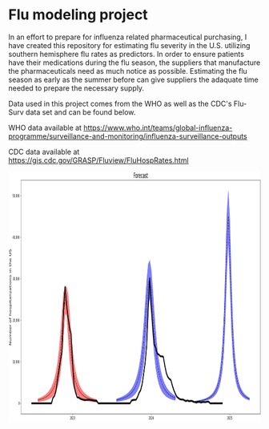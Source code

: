 # Flu modeling project

In an effort to prepare for influenza related pharmaceutical purchasing, I have created this repository for estimating flu severity in the U.S. utilizing southern hemisphere flu rates as predictors. In order to ensure patients have their medications during the flu season, the suppliers that manufacture the pharmaceuticals need as much notice as possible. Estimating the flu season as early as the summer before can give suppliers the adaquate time needed to prepare the necessary supply.

Data used in this project comes from the WHO as well as the CDC's Flu-Surv data set and can be found below.

WHO data available at https://www.who.int/teams/global-influenza-programme/surveillance-and-monitoring/influenza-surveillance-outputs

CDC data available at https://gis.cdc.gov/GRASP/Fluview/FluHospRates.html


<p>
    <img src="./Pictures/Forecasts.png" width="1000" height="500" />
</p>

